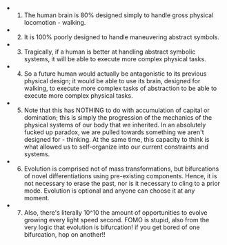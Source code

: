 - 1. The human brain is 80% designed simply to handle gross physical locomotion - walking.

- 2. It is 100% poorly designed to handle maneuvering abstract symbols. 

- 3. Tragically, if a human is better at handling abstract symbolic systems, it will be able to execute more complex physical tasks.

- 4. So a future human would actually be antagonistic to its previous physical design; it would be able to use its brain, designed for walking, to execute more complex tasks of abstraction to be able to execute more complex physical tasks.

- 5. Note that this has NOTHING to do with accumulation of capital or domination; this is simply the progression of the mechanics of the physical systems of our body that we inherited. In an absolutely fucked up paradox, we are pulled towards something we aren't designed for - thinking. At the same time, this capacity to think is what allowed us to self-organize into our current constraints and systems. 

- 6. Evolution is comprised not of mass transformations, but bifurcations of novel differentiations using pre-existing components. Hence, it is not necessary to erase the past, nor is it necessary to cling to a prior mode. Evolution is optional and anyone can choose it at any moment.

- 7. Also, there's literally 10^10 the amount of opportunities to evolve growing every light speed second. FOMO is stupid, also from the very logic that evolution is bifurcation! if you get bored of one bifurcation, hop on another!!
